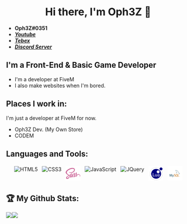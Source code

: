 <div align="center">
  <h1>Hi there, I'm Oph3Z 👋</h1>
</div>

- **Oph3Z#0351**
- [**_Youtube_**](https://www.youtube.com/channel/UC1A8ARiyLBTFVOTTj76hTDw)
- [**_Tebex_**](https://oph3z-dev.tebex.io/)
- [**_Discord Server_**](https://discord.gg/r74XzV7QDx)

## I'm a Front-End & Basic Game Developer
- I'm a developer at FiveM
- I also make websites when I'm bored.

## Places I work in:
I'm just a developer at FiveM for now.

- Oph3Z Dev. (My Own Store)
- CODEM

## Languages and Tools:
<p align="center">
  <img height="40" style="vertical-align:top; margin:4px" alt="HTML5" src="https://cdn.jsdelivr.net/gh/devicons/devicon/icons/html5/html5-original.svg" style="padding-right:10px;" />
  <img height="40" style="vertical-align:top; margin:4px" alt="CSS3" src="https://cdn.jsdelivr.net/gh/devicons/devicon/icons/css3/css3-original.svg" style="padding-right:10px;" />
  <img height="40" style="vertical-align:top; margin:4px" alt="Sass" src="https://raw.githubusercontent.com/github/explore/80688e429a7d4ef2fca1e82350fe8e3517d3494d/topics/sass/sass.png" />
  <img height="40" style="vertical-align:top; margin:4px" alt="JavaScript" src="https://cdn.jsdelivr.net/gh/devicons/devicon/icons/javascript/javascript-original.svg" style="padding-right:10px;" />
  <img height="40" style="vertical-align:top; margin:4px" alt="JQuery" src="https://cdn.jsdelivr.net/gh/devicons/devicon/icons/jquery/jquery-original.svg" style="padding-right:10px;" />
  <img height="40" style="vertical-align:top; margin:4px" alt="Lua" src="https://raw.githubusercontent.com/github/explore/80688e429a7d4ef2fca1e82350fe8e3517d3494d/topics/lua/lua.png" />
  <img height="40" style="vertical-align:top; margin:4px" alt="MySQL" src="https://raw.githubusercontent.com/github/explore/80688e429a7d4ef2fca1e82350fe8e3517d3494d/topics/mysql/mysql.png" />
  <br/>
</p>

## 🏆 My Github Stats:
<div>
   <a href="https://github-readme-stats.vercel.app/api?username=Oph3Z1&theme=material-palenight">
    <img  align="left" src="https://github-readme-stats.vercel.app/api?username=Oph3Z1&count_private=true&show_icons=true&theme=material-palenight" />
  </a>
  <a href="https://github-readme-stats.vercel.app/api/top-langs/?username=Oph3Z1&hide=php&theme=material-palenight">
    <img align="left" src="https://github-readme-stats.vercel.app/api/top-langs/?username=Oph3Z1&hide=php&theme=material-palenight" />
  </a>
</div>
